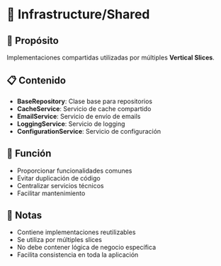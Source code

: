 # 📁 Infrastructure/Shared

## 🎯 Propósito
Implementaciones compartidas utilizadas por múltiples **Vertical Slices**.

## 📋 Contenido
- **BaseRepository**: Clase base para repositorios
- **CacheService**: Servicio de cache compartido
- **EmailService**: Servicio de envío de emails
- **LoggingService**: Servicio de logging
- **ConfigurationService**: Servicio de configuración

## 🔧 Función
- Proporcionar funcionalidades comunes
- Evitar duplicación de código
- Centralizar servicios técnicos
- Facilitar mantenimiento

## 📝 Notas
- Contiene implementaciones reutilizables
- Se utiliza por múltiples slices
- No debe contener lógica de negocio específica
- Facilita consistencia en toda la aplicación
